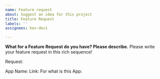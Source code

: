 ```yaml
---
name: Feature request
about: Suggest an idea for this project
title: Feature Request
labels: ''
assignees: kev-dev1

---
```


**What for a Feature Request do you have? Please describe.**
Please write your feature request in this rich sequence!

Request:

App Name:
Link:
For what is this App:
